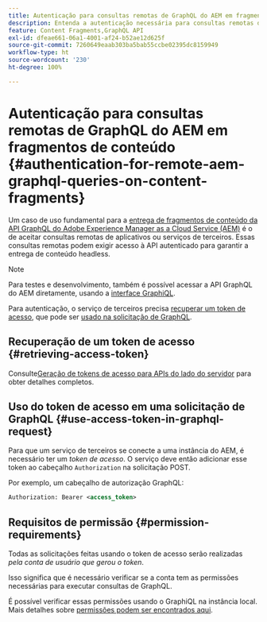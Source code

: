 ```yaml
---
title: Autenticação para consultas remotas de GraphQL do AEM em fragmentos de conteúdo
description: Entenda a autenticação necessária para consultas remotas de GraphQL do Adobe Experience Manager para proteger sua entrega de conteúdo headless.
feature: Content Fragments,GraphQL API
exl-id: dfeae661-06a1-4001-af24-b52ae12d625f
source-git-commit: 7260649eaab303ba5bab55ccbe02395dc8159949
workflow-type: ht
source-wordcount: '230'
ht-degree: 100%

---
```


# Autenticação para consultas remotas de GraphQL do AEM em fragmentos de conteúdo {#authentication-for-remote-aem-graphql-queries-on-content-fragments}

Um caso de uso fundamental para a [entrega de fragmentos de conteúdo da API GraphQL do Adobe Experience Manager as a Cloud Service (AEM)](/help/headless/graphql-api/content-fragments.md) é o de aceitar consultas remotas de aplicativos ou serviços de terceiros. Essas consultas remotas podem exigir acesso à API autenticado para garantir a entrega de conteúdo headless.

>[!NOTE]
>
>Para testes e desenvolvimento, também é possível acessar a API GraphQL do AEM diretamente, usando a [interface GraphiQL](/help/headless/graphql-api/graphiql-ide.md).

Para autenticação, o serviço de terceiros precisa [recuperar um token de acesso](#retrieving-access-token), que pode ser [usado na solicitação de GraphQL](#use-access-token-in-graphql-request).

## Recuperação de um token de acesso {#retrieving-access-token}

Consulte[Geração de tokens de acesso para APIs do lado do servidor](/help/implementing/developing/introduction/generating-access-tokens-for-server-side-apis.md) para obter detalhes completos.

## Uso do token de acesso em uma solicitação de GraphQL {#use-access-token-in-graphql-request}

Para que um serviço de terceiros se conecte a uma instância do AEM, é necessário ter um *token de acesso*. O serviço deve então adicionar esse token ao cabeçalho `Authorization` na solicitação POST.

Por exemplo, um cabeçalho de autorização GraphQL:

```xml
Authorization: Bearer <access_token>
```

## Requisitos de permissão {#permission-requirements}

Todas as solicitações feitas usando o token de acesso serão realizadas *pela conta de usuário que gerou o token*.

Isso significa que é necessário verificar se a conta tem as permissões necessárias para executar consultas de GraphQL.

É possível verificar essas permissões usando o GraphiQL na instância local. Mais detalhes sobre [permissões podem ser encontrados aqui](/help/headless/security/permissions.md).

